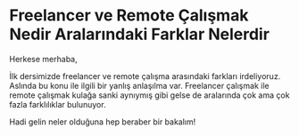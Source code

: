 # Freelancer ve Remote Çalışmak Nedir Aralarındaki Farklar Nelerdir

Herkese merhaba,

İlk dersimizde freelancer ve remote çalışma arasındaki farkları irdeliyoruz. Aslında bu konu ile ilgili bir yanlış anlaşılma var. Freelancer çalışmak ile remote çalışmak kulağa sanki aynıymış gibi gelse de aralarında çok ama çok fazla farklılıklar bulunuyor. 

Hadi gelin neler olduğuna hep beraber bir bakalım!
